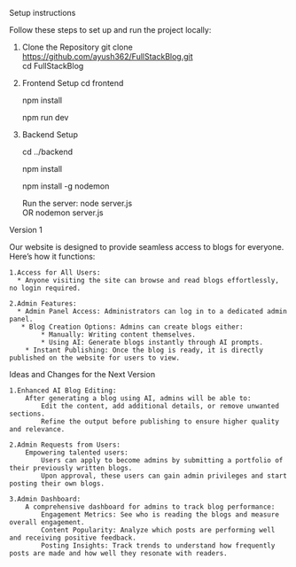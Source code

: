 Setup instructions

Follow these steps to set up and run the project locally:
1. Clone the Repository
    git clone https://github.com/ayush362/FullStackBlog.git  
    cd FullStackBlog  
2. Frontend Setup
    cd frontend  

    npm install  

    npm run dev  

3. Backend Setup

    cd ../backend  

    npm install  

    npm install -g nodemon  

    Run the server:
    node server.js  
        OR
    nodemon server.js  




Version 1

Our website is designed to provide seamless access to blogs for everyone. Here’s how it functions:

    1.Access for All Users:
      * Anyone visiting the site can browse and read blogs effortlessly, no login required.

    2.Admin Features:
      * Admin Panel Access: Administrators can log in to a dedicated admin panel.
       * Blog Creation Options: Admins can create blogs either:
            * Manually: Writing content themselves.
            * Using AI: Generate blogs instantly through AI prompts.
        * Instant Publishing: Once the blog is ready, it is directly published on the website for users to view.


Ideas and Changes for the Next Version

    1.Enhanced AI Blog Editing:
        After generating a blog using AI, admins will be able to:
            Edit the content, add additional details, or remove unwanted sections.
            Refine the output before publishing to ensure higher quality and relevance.

    2.Admin Requests from Users:
        Empowering talented users:
            Users can apply to become admins by submitting a portfolio of their previously written blogs.
            Upon approval, these users can gain admin privileges and start posting their own blogs.

    3.Admin Dashboard:
        A comprehensive dashboard for admins to track blog performance:
            Engagement Metrics: See who is reading the blogs and measure overall engagement.
            Content Popularity: Analyze which posts are performing well and receiving positive feedback.
            Posting Insights: Track trends to understand how frequently posts are made and how well they resonate with readers.



